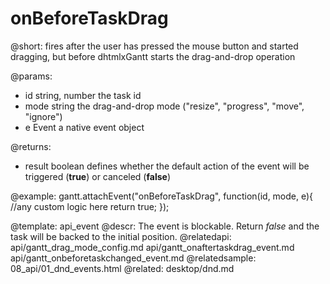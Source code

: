 onBeforeTaskDrag
=============

@short: fires after the user has pressed the mouse button and started dragging, but before dhtmlxGantt starts the drag-and-drop operation


@params:

- id			string, number		the task id
- mode			string 				the drag-and-drop mode ("resize", "progress", "move", "ignore")
- e				Event				a native event object

@returns:  
  - result     boolean       defines whether the default action of the event will be triggered (<b>true</b>) or canceled (<b>false</b>) 
 
@example:
gantt.attachEvent("onBeforeTaskDrag", function(id, mode, e){
    //any custom logic here
	return true;
});

@template:	api_event
@descr:
The event is blockable. Return *false* and the task will be backed to the initial position.
@relatedapi:
	api/gantt_drag_mode_config.md
	api/gantt_onaftertaskdrag_event.md
    api/gantt_onbeforetaskchanged_event.md
@relatedsample:
	08_api/01_dnd_events.html
@related:
	desktop/dnd.md